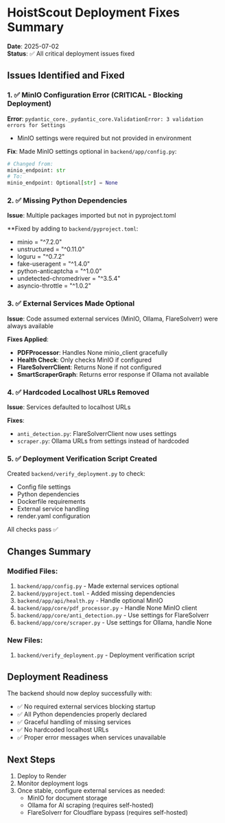 # HoistScout Deployment Fixes Summary

**Date**: 2025-07-02  
**Status**: ✅ All critical deployment issues fixed

## Issues Identified and Fixed

### 1. ✅ MinIO Configuration Error (CRITICAL - Blocking Deployment)
**Error**: `pydantic_core._pydantic_core.ValidationError: 3 validation errors for Settings`
- MinIO settings were required but not provided in environment

**Fix**: Made MinIO settings optional in `backend/app/config.py`:
```python
# Changed from:
minio_endpoint: str
# To:
minio_endpoint: Optional[str] = None
```

### 2. ✅ Missing Python Dependencies
**Issue**: Multiple packages imported but not in pyproject.toml

**Fixed by adding to `backend/pyproject.toml`:
- minio = "^7.2.0"
- unstructured = "^0.11.0"
- loguru = "^0.7.2"
- fake-useragent = "^1.4.0"
- python-anticaptcha = "^1.0.0"
- undetected-chromedriver = "^3.5.4"
- asyncio-throttle = "^1.0.2"

### 3. ✅ External Services Made Optional
**Issue**: Code assumed external services (MinIO, Ollama, FlareSolverr) were always available

**Fixes Applied**:
- **PDFProcessor**: Handles None minio_client gracefully
- **Health Check**: Only checks MinIO if configured
- **FlareSolverrClient**: Returns None if not configured
- **SmartScraperGraph**: Returns error response if Ollama not available

### 4. ✅ Hardcoded Localhost URLs Removed
**Issue**: Services defaulted to localhost URLs

**Fixes**:
- `anti_detection.py`: FlareSolverrClient now uses settings
- `scraper.py`: Ollama URLs from settings instead of hardcoded

### 5. ✅ Deployment Verification Script Created
Created `backend/verify_deployment.py` to check:
- Config file settings
- Python dependencies
- Dockerfile requirements
- External service handling
- render.yaml configuration

All checks pass ✅

## Changes Summary

### Modified Files:
1. `backend/app/config.py` - Made external services optional
2. `backend/pyproject.toml` - Added missing dependencies
3. `backend/app/api/health.py` - Handle optional MinIO
4. `backend/app/core/pdf_processor.py` - Handle None MinIO client
5. `backend/app/core/anti_detection.py` - Use settings for FlareSolverr
6. `backend/app/core/scraper.py` - Use settings for Ollama, handle None

### New Files:
1. `backend/verify_deployment.py` - Deployment verification script

## Deployment Readiness

The backend should now deploy successfully with:
- ✅ No required external services blocking startup
- ✅ All Python dependencies properly declared
- ✅ Graceful handling of missing services
- ✅ No hardcoded localhost URLs
- ✅ Proper error messages when services unavailable

## Next Steps

1. Deploy to Render
2. Monitor deployment logs
3. Once stable, configure external services as needed:
   - MinIO for document storage
   - Ollama for AI scraping (requires self-hosted)
   - FlareSolverr for Cloudflare bypass (requires self-hosted)